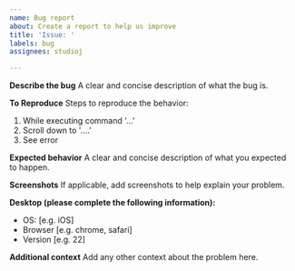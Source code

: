 ```yaml
---
name: Bug report
about: Create a report to help us improve
title: 'Issue: '
labels: bug
assignees: studioj

---
```


**Describe the bug**
A clear and concise description of what the bug is.

**To Reproduce**
Steps to reproduce the behavior:
1. While executing command '...'
2. Scroll down to '....'
3. See error

**Expected behavior**
A clear and concise description of what you expected to happen.

**Screenshots**
If applicable, add screenshots to help explain your problem.

**Desktop (please complete the following information):**
 - OS: [e.g. iOS]
 - Browser [e.g. chrome, safari]
 - Version [e.g. 22]

**Additional context**
Add any other context about the problem here.
